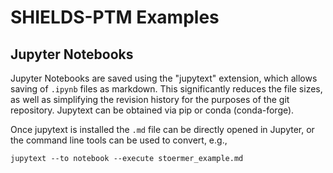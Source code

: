 # SHIELDS-PTM Examples

## Jupyter Notebooks
Jupyter Notebooks are saved using the "jupytext" extension, which allows saving of `.ipynb` files as
markdown. This significantly reduces the file sizes, as well as simplifying the revision history for
the purposes of the git repository. Jupytext can be obtained via pip or conda (conda-forge).

Once jupytext is installed the `.md` file can be directly opened in Jupyter, or the command line tools
can be used to convert, e.g.,
```
jupytext --to notebook --execute stoermer_example.md
```